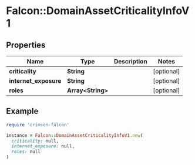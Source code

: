 # Falcon::DomainAssetCriticalityInfoV1

## Properties

| Name | Type | Description | Notes |
| ---- | ---- | ----------- | ----- |
| **criticality** | **String** |  | [optional] |
| **internet_exposure** | **String** |  | [optional] |
| **roles** | **Array&lt;String&gt;** |  | [optional] |

## Example

```ruby
require 'crimson-falcon'

instance = Falcon::DomainAssetCriticalityInfoV1.new(
  criticality: null,
  internet_exposure: null,
  roles: null
)
```

